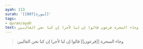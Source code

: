 ```yaml
---
ayah: 113
surah: '[[007|سورة]]'
tags:
- quran/ayah
text: وجاء السحرة فرعون قالوا إن لنا لأجرا إن كنا نحن الغالبين
---
```

> وجاء السحرة [[فرعون]] قالوا إن لنا لأجرا إن كنا نحن الغالبين
